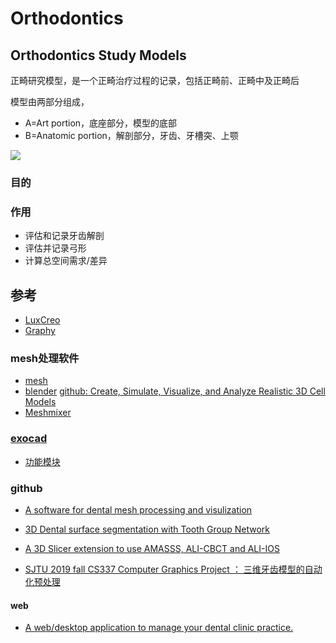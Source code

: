 # Orthodontics

## Orthodontics Study Models

正畸研究模型，是一个正畸治疗过程的记录，包括正畸前、正畸中及正畸后

模型由两部分组成，
- A=Art portion，底座部分，模型的底部
- B=Anatomic portion，解剖部分，牙齿、牙槽突、上颚

![](https://mmbiz.qpic.cn/mmbiz_jpg/U5fSdEQopSEX8ibH7HFUWHxfuaqgj8HltKAqGb4VI8h0aHTSXe3Quc5sJk4CyV7AXwV1EXgtfMQ7T0a0nB0oWBg/640?wx_fmt=jpeg&from=appmsg&tp=webp&wxfrom=5&wx_lazy=1&wx_co=1)


### 目的
### 作用
- 评估和记录牙齿解剖
- 评估并记录弓形
- 计算总空间需求/差异


## 参考

- [LuxCreo](https://luxcreo.com/)
- [Graphy](https://graphy.app/)

### mesh处理软件

- [mesh]()
- [blender]()
    [github: Create, Simulate, Visualize, and Analyze Realistic 3D Cell Models ](https://github.com/mcellteam/cellblender)
- [Meshmixer](https://meshmixer.com/)

### [exocad](https://exocad.com/cn/)

- [功能模块](https://shop.exocad.com/en_en/dentalcad-add-on-module.html)

### github

- [A software for dental mesh processing and visulization ](https://github.com/swayfreeda/DentalMeshProject)
- [3D Dental surface segmentation with Tooth Group Network ](https://github.com/limhoyeon/ToothGroupNetwork)

- [A 3D Slicer extension to use AMASSS, ALI-CBCT and ALI-IOS ](https://github.com/DCBIA-OrthoLab/SlicerAutomatedDentalTools)
- [SJTU 2019 fall CS337 Computer Graphics Project ： 三维牙齿模型的自动化预处理](https://github.com/SJTUzhh/Dental-Pre-Processing)

#### web
- [A web/desktop application to manage your dental clinic practice. ](https://github.com/alexcorvi/apexo)
